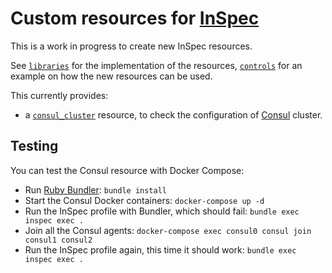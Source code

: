 Custom resources for [InSpec](https://www.inspec.io/)
=====================================================

This is a work in progress to create new InSpec resources.

See [`libraries`](libraries) for the implementation of the resources,
[`controls`](controls) for an example on how the new resources can be used.

This currently provides:

* a [`consul_cluster`](libraries/consul.rb) resource, to check the configuration of
  [Consul](https://consul.io) cluster.


Testing
-------

You can test the Consul resource with Docker Compose:

* Run [Ruby Bundler](https://bundler.io/): `bundle install`
* Start the Consul Docker containers: `docker-compose up -d`
* Run the InSpec profile with Bundler, which should fail: `bundle exec inspec exec .`
* Join all the Consul agents: `docker-compose exec consul0 consul join consul1 consul2`
* Run the InSpec profile again, this time it should work: `bundle exec inspec exec .`
